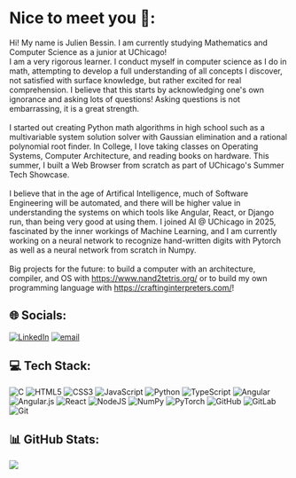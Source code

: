 # Nice to meet you 👋:
Hi! My name is Julien Bessin. 
I am currently studying Mathematics and Computer Science as a junior at UChicago!<br>I am a very rigorous learner. I conduct myself in computer science as I do in math, attempting to develop a full understanding of all concepts I discover, not satisfied with surface knowledge, but rather excited for real comprehension. I believe that this starts by acknowledging one's own ignorance and asking lots of questions! Asking questions is not embarrassing, it is a great strength.<br><br>I started out creating Python math algorithms in high school such as a multivariable system solution solver with Gaussian elimination and a rational polynomial root finder. In College, I love taking classes on Operating Systems, Computer Architecture, and reading books on hardware. This summer, I built a Web Browser from scratch as part of UChicago's Summer Tech Showcase.<br><br>I believe that in the age of Artifical Intelligence, much of Software Engineering will be automated, and there will be higher value in understanding the systems on which tools like Angular, React, or Django run, than being very good at using them. I joined AI @ UChicago in 2025, fascinated by the inner workings of Machine Learning, and I am currently working on a neural network to recognize hand-written digits with Pytorch as well as a neural network from scratch in Numpy.<br><br>Big projects for the future: to build a computer with an architecture, compiler, and OS with https://www.nand2tetris.org/ or to build my own programming language with https://craftinginterpreters.com/!


## 🌐 Socials:
[![LinkedIn](https://img.shields.io/badge/LinkedIn-%230077B5.svg?logo=linkedin&logoColor=white)](https://linkedin.com/in/julien-bessin) [![email](https://img.shields.io/badge/Email-D14836?logo=gmail&logoColor=white)](mailto:jmgbessin@gmail.com) 

## 💻 Tech Stack:
![C](https://img.shields.io/badge/c-%2300599C.svg?style=for-the-badge&logo=c&logoColor=white) ![HTML5](https://img.shields.io/badge/html5-%23E34F26.svg?style=for-the-badge&logo=html5&logoColor=white) ![CSS3](https://img.shields.io/badge/css3-%231572B6.svg?style=for-the-badge&logo=css3&logoColor=white) ![JavaScript](https://img.shields.io/badge/javascript-%23323330.svg?style=for-the-badge&logo=javascript&logoColor=%23F7DF1E) ![Python](https://img.shields.io/badge/python-3670A0?style=for-the-badge&logo=python&logoColor=ffdd54) ![TypeScript](https://img.shields.io/badge/typescript-%23007ACC.svg?style=for-the-badge&logo=typescript&logoColor=white) ![Angular](https://img.shields.io/badge/angular-%23DD0031.svg?style=for-the-badge&logo=angular&logoColor=white) ![Angular.js](https://img.shields.io/badge/angular.js-%23E23237.svg?style=for-the-badge&logo=angularjs&logoColor=white) ![React](https://img.shields.io/badge/react-%2320232a.svg?style=for-the-badge&logo=react&logoColor=%2361DAFB) ![NodeJS](https://img.shields.io/badge/node.js-6DA55F?style=for-the-badge&logo=node.js&logoColor=white) ![NumPy](https://img.shields.io/badge/numpy-%23013243.svg?style=for-the-badge&logo=numpy&logoColor=white) ![PyTorch](https://img.shields.io/badge/PyTorch-%23EE4C2C.svg?style=for-the-badge&logo=PyTorch&logoColor=white) ![GitHub](https://img.shields.io/badge/github-%23121011.svg?style=for-the-badge&logo=github&logoColor=white) ![GitLab](https://img.shields.io/badge/gitlab-%23181717.svg?style=for-the-badge&logo=gitlab&logoColor=white) ![Git](https://img.shields.io/badge/git-%23F05033.svg?style=for-the-badge&logo=git&logoColor=white)
## 📊 GitHub Stats:
![](https://github-readme-stats.vercel.app/api/top-langs/?username=jmgbessin&theme=default&hide_border=false&include_all_commits=true&count_private=true&layout=compact)

<!-- Proudly created with GPRM ( https://gprm.itsvg.in ) -->
